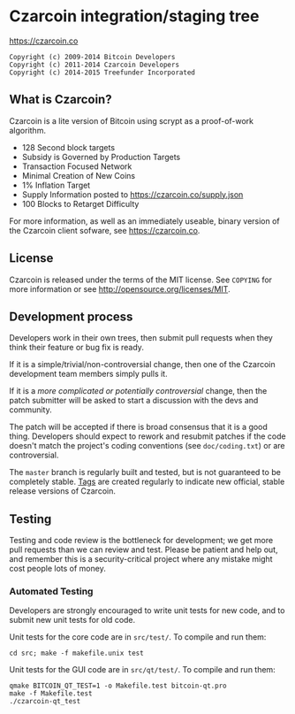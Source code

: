 Czarcoin integration/staging tree
================================

https://czarcoin.co

```
Copyright (c) 2009-2014 Bitcoin Developers
Copyright (c) 2011-2014 Czarcoin Developers
Copyright (c) 2014-2015 Treefunder Incorporated
```

What is Czarcoin?
----------------

Czarcoin is a lite version of Bitcoin using scrypt as a proof-of-work algorithm.
 - 128 Second block targets
 - Subsidy is Governed by Production Targets
 - Transaction Focused Network
 - Minimal Creation of New Coins
 - 1% Inflation Target
 - Supply Information posted to https://czarcoin.co/supply.json
 - 100 Blocks to Retarget Difficulty

For more information, as well as an immediately useable, binary version of
the Czarcoin client sofware, see https://czarcoin.co.

License
-------

Czarcoin is released under the terms of the MIT license. See `COPYING` for more
information or see http://opensource.org/licenses/MIT.

Development process
-------------------

Developers work in their own trees, then submit pull requests when they think
their feature or bug fix is ready.

If it is a simple/trivial/non-controversial change, then one of the Czarcoin
development team members simply pulls it.

If it is a *more complicated or potentially controversial* change, then the patch
submitter will be asked to start a discussion with the devs and community.

The patch will be accepted if there is broad consensus that it is a good thing.
Developers should expect to rework and resubmit patches if the code doesn't
match the project's coding conventions (see `doc/coding.txt`) or are
controversial.

The `master` branch is regularly built and tested, but is not guaranteed to be
completely stable. [Tags](https://github.com/czarcoin-project/czarcoin/tags) are created
regularly to indicate new official, stable release versions of Czarcoin.

Testing
-------

Testing and code review is the bottleneck for development; we get more pull
requests than we can review and test. Please be patient and help out, and
remember this is a security-critical project where any mistake might cost people
lots of money.

### Automated Testing

Developers are strongly encouraged to write unit tests for new code, and to
submit new unit tests for old code.

Unit tests for the core code are in `src/test/`. To compile and run them:

    cd src; make -f makefile.unix test

Unit tests for the GUI code are in `src/qt/test/`. To compile and run them:

    qmake BITCOIN_QT_TEST=1 -o Makefile.test bitcoin-qt.pro
    make -f Makefile.test
    ./czarcoin-qt_test

